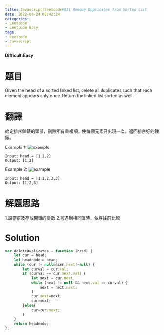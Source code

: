 ```yaml
---
title: Javascript(leetcode#83) Remove Duplicates from Sorted List
date: 2022-08-24 08:42:24
categories: 
- Leetcode 
- Leetcode Easy 
tags:
- Leetcode
- Javascript
---
```


**Difficult:Easy**



# 題目
Given the head of a sorted linked list, delete all duplicates such that each element appears only once. Return the linked list sorted as well.

<!--more-->
# 翻譯
給定排序鍊錶的頭部，刪除所有重複項，使每個元素只出現一次。返回排序好的鍊錶。

Example 1:
![example](../image/leetcode/leetcode83_1.jpg "example")
```
Input: head = [1,1,2]
Output: [1,2]
```

Example 2:
![example](../image/leetcode/leetcode83_2.jpg "example")
```
Input: head = [1,1,2,3,3]
Output: [1,2,3]
```


# 解題思路
1.設當前及存放開頭的變數
2.當遇到相同值時，依序往前比較
# Solution
```Javascript
var deleteDuplicates = function (head) {
    let cur = head;
    let headnode = head;
    while (cur != null&&cur.next!=null) {
        let curval = cur.val;
        if (curval == cur.next.val) {
            let next = cur.next;
            while (next != null && next.val == curval) {
                next = next.next;
            }
            cur.next=next;
            cur=next;
        }else{
            cur=cur.next;
        }
    }
    return headnode;
};
```